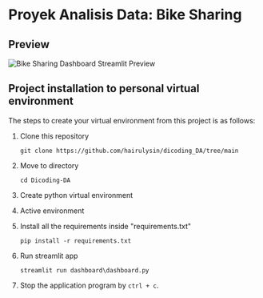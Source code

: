 # Proyek Analisis Data: Bike Sharing 

## Preview
![Bike Sharing Dashboard Streamlit Preview](https://github.com/hairulysin/dicoding_DA/blob/main/preview.png)


## Project installation to personal virtual environment
The steps to create your virtual environment from this project is as follows:

1. Clone this repository
   ```
   git clone https://github.com/hairulysin/dicoding_DA/tree/main
   ```

2. Move to directory 
   ```
   cd Dicoding-DA
   ```

3. Create python virtual environment

5. Active environment

6. Install all the requirements inside "requirements.txt"
   ```
   pip install -r requirements.txt
   ```

7. Run streamlit app
   ```
   streamlit run dashboard\dashboard.py
   ```

8. Stop the application program by `ctrl + c`.


